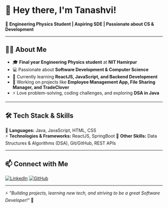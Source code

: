 # 👋 Hey there, I'm Tanashvi!  

🚀 **Engineering Physics Student | Aspiring SDE | Passionate about CS & Development**  

---

## 👨‍💻 About Me  
- 🎓 **Final year Engineering Physics student** at **NIT Hamirpur**  
- 💻 Passionate about **Software Development & Computer Science**  
- 🌱 Currently learning **ReactJS, JavaScript, and Backend Development**  
- 🔭 Working on projects like **Employee Management App, File Sharing Manager, and TradeClover**  
- ⚡ Love problem-solving, coding challenges, and exploring **DSA in Java**  

---

## 🛠️ Tech Stack & Skills  
🚀 **Languages:** Java, JavaScript, HTML, CSS  
⚡ **Technologies & Frameworks:** ReactJS, SpringBoot 
📌 **Other Skills:** Data Structures & Algorithms (DSA), Git/GitHub, REST APIs  

---

## 📫 Connect with Me  
[![LinkedIn](https://img.shields.io/badge/LinkedIn-blue?style=for-the-badge&logo=linkedin)](https://www.linkedin.com/in/tanashvi-joshi-528412255/)
[![GitHub](https://img.shields.io/badge/GitHub-black?style=for-the-badge&logo=github)](https://github.com/T-Joshi19)  

---

⚡ *"Building projects, learning new tech, and striving to be a great Software Developer!"* 🚀  
